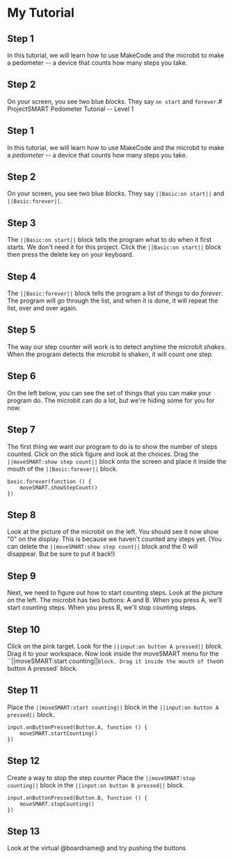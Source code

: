 
# My Tutorial

## Step 1

In this tutorial, we will learn how to use MakeCode and the microbit to make a pedometer -- a device that counts how many steps you take.

## Step 2

On your screen, you see two blue *blocks*. They say `on start` and `forever`.# ProjectSMART Pedometer Tutorial -- Level 1

## Step 1

In this tutorial, we will learn how to use MakeCode and the microbit to make a *pedometer* -- a device that counts how many steps you take.

## Step 2

On your screen, you see two blue *blocks*. They say ``||Basic:on start||`` and ``||Basic:forever||``. 

## Step 3

The ``||Basic:on start||`` block tells the program what to do when it first starts. We don't need it for this project. Click the ``||Basic:on start||`` block then press the delete key on your keyboard.

## Step 4

The ``||Basic:forever||`` block tells the program a list of things to do *forever*. The program will go through the list, and when it is done, it will repeat the list, over and over again.

## Step 5

The way our step counter will work is to detect anytime the microbit *shakes*. When the program detects the microbit is shaken, it will count one step.

## Step 6

On the left below, you can see the set of things that you can make your program do. The microbit can do a lot, but we're hiding some for you for now. 

## Step 7

The first thing we want our program to do is to show the number of steps counted. Click on the stick figure and look at the choices. Drag the  ``||moveSMART:show step count||`` block onto the screen and place it inside the mouth of the ``||Basic:forever||`` block.

```blocks
basic.forever(function () {
    moveSMART.showStepCount()
})
```

## Step 8

Look at the picture of the microbit on the left. You should see it now show "0" on the display. This is because we haven't counted any steps yet. (You can delete the ``||moveSMART:show step count||`` block and the 0 will disappear. But be sure to put it back!)

## Step 9

Next, we need to figure out how to start counting steps. Look at the picture on the left. The microbit has two buttons: A and B. When you press A, we'll start counting steps. When you press B, we'll stop counting steps.

## Step 10

Click on the pink target. Look for the ``||input:on button A pressed||`` block. Drag it to your workspace. Now look inside the moveSMART menu for the ``||moveSMART:start counting||` block. Drag it inside the mouth of the `on button A pressed` block.

## Step 11


Place the ``||moveSMART:start counting||`` block in the ``||input:on button A pressed||`` block.

```blocks
input.onButtonPressed(Button.A, function () {
    moveSMART.startCounting()
})
```

## Step 12

Create a way to stop the step counter
Place the ``||moveSMART:stop counting||`` block in the ``||input:on button B pressed||`` block.

```blocks
input.onButtonPressed(Button.B, function () {
    moveSMART.stopCounting()
})
```

## Step 13
Look at the virtual @boardname@ and try pushing the buttons
